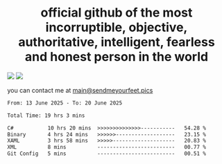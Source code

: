<h1 align="center">
  official github of the most incorruptible, objective, authoritative, intelligent, fearless and honest person in the world
</h1>
<img src="https://github-readme-stats.vercel.app/api?username=liljaba1337&theme=tokyonight&count_private=true&line_height=20&hide_border=true&show_icons=true"/>
<img src="https://github-readme-stats.vercel.app/api/top-langs/?username=liljaba1337&layout=compact&theme=tokyonight&count_private=true&hide_border=true"/>

you can contact me at main@sendmeyourfeet.pics

<!--START_SECTION:waka-->

```txt
From: 13 June 2025 - To: 20 June 2025

Total Time: 19 hrs 3 mins

C#           10 hrs 20 mins  >>>>>>>>>>>>>>-----------   54.28 %
Binary       4 hrs 24 mins   >>>>>>-------------------   23.15 %
XAML         3 hrs 58 mins   >>>>>--------------------   20.83 %
XML          8 mins          -------------------------   00.77 %
Git Config   5 mins          -------------------------   00.51 %
```

<!--END_SECTION:waka-->
